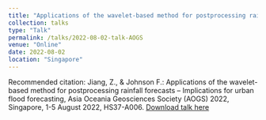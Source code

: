 ```yaml
---
title: "Applications of the wavelet-based method for postprocessing rainfall forecasts – Implications for urban flood forecasting"
collection: talks
type: "Talk"
permalink: /talks/2022-08-02-talk-AOGS
venue: "Online"
date: 2022-08-02
location: "Singapore"
---
```


Recommended citation: Jiang, Z., & Johnson F.: Applications of the wavelet-based method for postprocessing rainfall forecasts – Implications for urban flood forecasting, Asia Oceania Geosciences Society (AOGS) 2022, Singapore, 1-5 August 2022, HS37-A006. [Download talk here](http://singh-bohar.github.io/files/Jiang-AOGS-2022-1.pdf)

